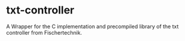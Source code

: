 # txt-controller
A Wrapper for the C implementation and precompiled library of the txt controller from Fischertechnik.
